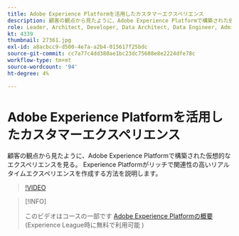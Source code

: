 ```yaml
---
title: Adobe Experience Platformを活用したカスタマーエクスペリエンス
description: 顧客の観点から見たように、Adobe Experience Platformで構築された仮想的なエクスペリエンスを見る。 Experience Platformがリッチで関連性の高いリアルタイムエクスペリエンスを作成する方法を説明します。
role: Leader, Architect, Developer, Data Architect, Data Engineer, Admin, User
kt: 4339
thumbnail: 27361.jpg
exl-id: a8acbcc9-d500-4e7a-a2b4-015617f25bdc
source-git-commit: cc7a77c4dd380ae1bc23dc75608e8e2224dfe78c
workflow-type: tm+mt
source-wordcount: '94'
ht-degree: 4%

---
```


# Adobe Experience Platformを活用したカスタマーエクスペリエンス

顧客の観点から見たように、Adobe Experience Platformで構築された仮想的なエクスペリエンスを見る。 Experience Platformがリッチで関連性の高いリアルタイムエクスペリエンスを作成する方法を説明します。

>[!VIDEO](https://video.tv.adobe.com/v/27361?quality=12&learn=on)

>[!INFO]
>
> このビデオはコースの一部です [Adobe Experience Platformの概要](https://experienceleague.adobe.com/?recommended=ExperiencePlatform-U-1-2020.1)(Experience League時に無料で利用可能 )

